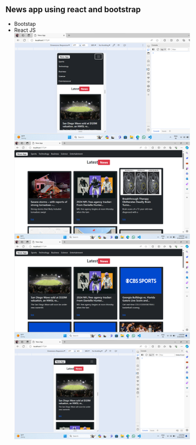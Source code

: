 ## News app using react and bootstrap

* Bootstap
* React JS
![alt text](<Screenshot 2024-03-16 160921.png>) ![alt text](<Screenshot 2024-03-16 160827.png>) ![alt text](<Screenshot 2024-03-16 160843.png>) ![alt text](<Screenshot 2024-03-16 160909.png>)
